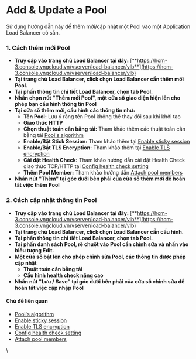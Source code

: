 # Add & Update a Pool

Sử dụng hướng dẫn này để thêm mới/cập nhật một Pool vào một Application Load Balancer có sẵn.

### 1. Cách thêm mới Pool <a href="#add-and-updateapool-1.cachthemmoipool" id="add-and-updateapool-1.cachthemmoipool"></a>

* **Truy cập vào trang chủ Load Balancer tại đây:** [**https://hcm-3.console.vngcloud.vn/vserver/load-balancer/vlb**](https://hcm-3.console.vngcloud.vn/vserver/load-balancer/vlb)
* **Tại trang chủ Load Balancer, click chọn Load Balancer cần thêm mới Pool.**
* **Tại phần thông tin chi tiết Load Balancer, chọn tab Pool.**
* **Nhấn chọn nút "Thêm mới Pool", một cửa sổ giao diện hiện lên cho phép bạn cấu hình thông tin Pool**
* **Tại cửa sổ thêm mới, cấu hình các thông tin như:**
  * **Tên Pool:** Lưu ý rằng tên Pool không thể thay đổi sau khi khởi tạo
  * **Giao thức HTTP**
  * **Chọn thuật toán cân bằng tải:** Tham khảo thêm các thuật toán cân bằng tải [Pool's algorithm](https://docs.vngcloud.vn/display/vServer/Pool's+algorithm)
  * **Enable/Bật Stick Session:** Tham khảo thêm tại [Enable sticky session](https://docs.vngcloud.vn/display/vServer/Enable+sticky+session)
  * **Enable/Bật TLS Encryption:** Tham khảo thêm tại [Enable TLS encryption](https://docs.vngcloud.vn/display/vServer/Enable+TLS+encryption)
  * **Cài đặt Health Check:** Tham khảo hướng dẫn cài đặt Health Check giao thức TCP/HTTP tại [Config health check setting](https://docs.vngcloud.vn/display/vServer/Config+health+check+setting)
  * **Thêm Pool Member:** Tham khảo hướng dẫn [Attach pool members](https://docs.vngcloud.vn/display/vServer/Attach+pool+members)
* **Nhấn nút "Thêm" tại góc dưới bên phải của cửa sổ thêm mới để hoàn tất việc thêm Pool**

### 2. Cách cập nhật thông tin Pool <a href="#add-and-updateapool-2.cachcapnhatthongtinpool" id="add-and-updateapool-2.cachcapnhatthongtinpool"></a>

* **Truy cập vào trang chủ Load Balancer tại đây:** [**https://hcm-3.console.vngcloud.vn/vserver/load-balancer/vlb**](https://hcm-3.console.vngcloud.vn/vserver/load-balancer/vlb)
* **Tại trang chủ Load Balancer, click chọn Load Balancer cần cấu hình.**
* **Tại phần thông tin chi tiết Load Balancer, chọn tab Pool.**
* **Tại phần danh sách Pool, rê chuột vào Pool cần chỉnh sửa và nhấn vào biểu tượng Edit.**
* **Một cửa sổ bật lên cho phép chỉnh sửa Pool, các thông tin được phép cập nhật**
  * **Thuật toán cân bằng tải**
  * **Cấu hình health check nâng cao**
* **Nhấn nút "Lưu / Save" tại góc dưới bên phải của cửa sổ chỉnh sửa để hoàn tất việc cập nhập Pool**

#### Chủ đề liên quan <a href="#add-and-updateapool-3.chudelienquan" id="add-and-updateapool-3.chudelienquan"></a>

* [Pool's algorithm](https://docs.vngcloud.vn/display/vServer/Pool's+algorithm)
* [Enable sticky session](https://docs.vngcloud.vn/display/vServer/Enable+sticky+session)
* [Enable TLS encryption](https://docs.vngcloud.vn/display/vServer/Enable+TLS+encryption)
* [Config health check setting](https://docs.vngcloud.vn/display/vServer/Config+health+check+setting)
* [Attach pool members](https://docs.vngcloud.vn/display/vServer/Attach+pool+members)

\
